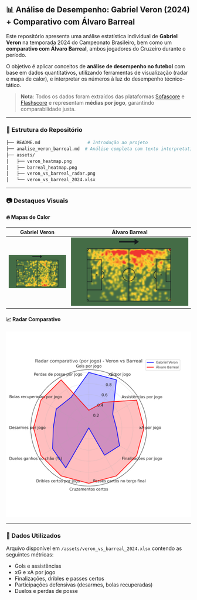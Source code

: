 ## 📊 Análise de Desempenho: Gabriel Veron (2024) + Comparativo com Álvaro Barreal

Este repositório apresenta uma análise estatística individual de **Gabriel Veron** na temporada 2024 do Campeonato Brasileiro, bem como um **comparativo com Álvaro Barreal**, ambos jogadores do Cruzeiro durante o período.

O objetivo é aplicar conceitos de **análise de desempenho no futebol** com base em dados quantitativos, utilizando ferramentas de visualização (radar e mapa de calor), e interpretar os números à luz do desempenho técnico-tático.

> **Nota**: Todos os dados foram extraídos das plataformas [Sofascore](https://www.sofascore.com/) e [Flashscore](https://www.flashscore.com/) e representam **médias por jogo**, garantindo comparabilidade justa.

---

### 📌 Estrutura do Repositório

```bash
├── README.md                  # Introdução ao projeto
├── analise_veron_barreal.md  # Análise completa com texto interpretativo
├── assets/
│   ├── veron_heatmap.png
│   ├── barreal_heatmap.png
│   ├── veron_vs_barreal_radar.png
│   └── veron_vs_barreal_2024.xlsx
```

---

### 📷 Destaques Visuais

#### 🔥 Mapas de Calor

Gabriel Veron | Álvaro Barreal
:--:|:--:
![Veron](assets/veron_heatmap.png) | ![Barreal](assets/barreal_heatmap.png)

#### 📈 Radar Comparativo

![Radar](assets/veron_vs_barreal_radar.png)

---

### 📄 Dados Utilizados

Arquivo disponível em `/assets/veron_vs_barreal_2024.xlsx` contendo as seguintes métricas:
- Gols e assistências
- xG e xA por jogo
- Finalizações, dribles e passes certos
- Participações defensivas (desarmes, bolas recuperadas)
- Duelos e perdas de posse
